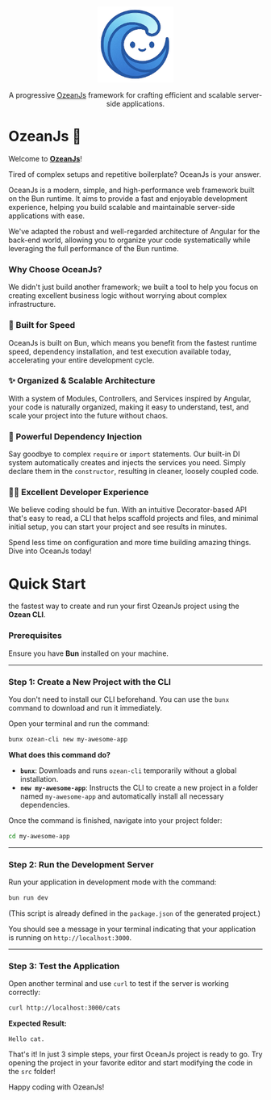 <p align="center">
  <a href="https://ozeanjs.com">
    <img src="./docs/assets/logo.png" alt="OzeanJs" width="150">
  </a>
</p>

<p align="center">A progressive <a href="https://ozeanjs.com">OzeanJs</a> framework for crafting efficient and scalable server-side applications.</p>

# OzeanJs 🌊

Welcome to [**OzeanJs**](https://ozeanjs.com)!

Tired of complex setups and repetitive boilerplate? OceanJs is your answer.

OceanJs is a modern, simple, and high-performance web framework built on the Bun runtime. It aims to provide a fast and enjoyable development experience, helping you build scalable and maintainable server-side applications with ease.

We've adapted the robust and well-regarded architecture of Angular for the back-end world, allowing you to organize your code systematically while leveraging the full performance of the Bun runtime.

### Why Choose OceanJs?

We didn't just build another framework; we built a tool to help you focus on creating excellent business logic without worrying about complex infrastructure.

### 🚀 Built for Speed

OceanJs is built on Bun, which means you benefit from the fastest runtime speed, dependency installation, and test execution available today, accelerating your entire development cycle.

### ✨ Organized & Scalable Architecture

With a system of Modules, Controllers, and Services inspired by Angular, your code is naturally organized, making it easy to understand, test, and scale your project into the future without chaos.

### 💉 Powerful Dependency Injection

Say goodbye to complex `require` or `import` statements. Our built-in DI system automatically creates and injects the services you need. Simply declare them in the `constructor`, resulting in cleaner, loosely coupled code.

### 👩‍💻 Excellent Developer Experience

We believe coding should be fun. With an intuitive Decorator-based API that's easy to read, a CLI that helps scaffold projects and files, and minimal initial setup, you can start your project and see results in minutes.

Spend less time on configuration and more time building amazing things.
Dive into OceanJs today!

# Quick Start

the fastest way to create and run your first OzeanJs project using the **Ozean CLI**.

### Prerequisites

Ensure you have **Bun** installed on your machine.

---

### Step 1: Create a New Project with the CLI

You don't need to install our CLI beforehand. You can use the `bunx` command to download and run it immediately.

Open your terminal and run the command:

```bash
bunx ozean-cli new my-awesome-app
```

**What does this command do?**

- **`bunx`**: Downloads and runs `ozean-cli` temporarily without a global installation.
- **`new my-awesome-app`**: Instructs the CLI to create a new project in a folder named `my-awesome-app` and automatically install all necessary dependencies.

Once the command is finished, navigate into your project folder:

```bash
cd my-awesome-app
```

---

### Step 2: Run the Development Server

Run your application in development mode with the command:

```bash
bun run dev
```

(This script is already defined in the `package.json` of the generated project.)

You should see a message in your terminal indicating that your application is running on `http://localhost:3000`.

---

### Step 3: Test the Application

Open another terminal and use `curl` to test if the server is working correctly:

```bash
curl http://localhost:3000/cats
```

**Expected Result:**

```
Hello cat.
```

That's it! In just 3 simple steps, your first OceanJs project is ready to go. Try opening the project in your favorite editor and start modifying the code in the `src` folder!

Happy coding with OzeanJs!
